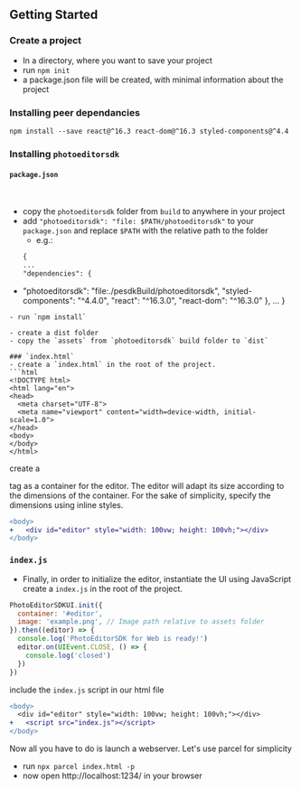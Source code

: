 ## Getting Started
### Create a project
- In a directory, where you want to save your project
- run `npm init`
- a package.json file will be created, with minimal information about the project

### Installing peer dependancies
  `npm install --save react@^16.3 react-dom@^16.3 styled-components@^4.4`

### Installing `photoeditorsdk`

#### `package.json`
​
- copy the `photoeditorsdk` folder from `build` to anywhere in your project
- add `"photoeditorsdk": "file: $PATH/photoeditorsdk"` to your `package.json` and replace `$PATH` with the relative path to the folder
  - e.g.:
  ```diff
  {
  ...
  "dependencies": {
+    "photoeditorsdk": "file:./pesdkBuild/photoeditorsdk",
    "styled-components": "^4.4.0",
    "react": "^16.3.0",
    "react-dom": "^16.3.0"
  },
  ...
  }
  ```
- run `npm install`

- create a dist folder
- copy the `assets` from `photoeditorsdk` build folder to `dist`

### `index.html`
- create a `index.html` in the root of the project.
```html
  <!DOCTYPE html>
  <html lang="en">
  <head>
    <meta charset="UTF-8">
    <meta name="viewport" content="width=device-width, initial-scale=1.0">
  </head>
  <body>
  </body>
  </html>
```
create a <div> tag as a container for the editor. The editor will adapt its size according to the dimensions of the container. For the sake of simplicity, specify the dimensions using inline styles.

```diff
<body>
+   <div id="editor" style="width: 100vw; height: 100vh;"></div>
</body>
```

### `index.js`
- Finally, in order to initialize the editor, instantiate the UI using JavaScript create a `index.js` in the root of the project.
```js
PhotoEditorSDKUI.init({
  container: '#editor',
  image: 'example.png', // Image path relative to assets folder
}).then((editor) => {
  console.log('PhotoEditorSDK for Web is ready!')
  editor.on(UIEvent.CLOSE, () => {
    console.log('closed')
  })
})

```

include the `index.js` script in our html file

```diff
<body>
  <div id="editor" style="width: 100vw; height: 100vh;"></div>
+   <script src="index.js"></script>
</body>
```

Now all you have to do is launch a webserver. Let's use parcel for simplicity

- run `npx parcel index.html -p `
- now open http://localhost:1234/ in your browser
